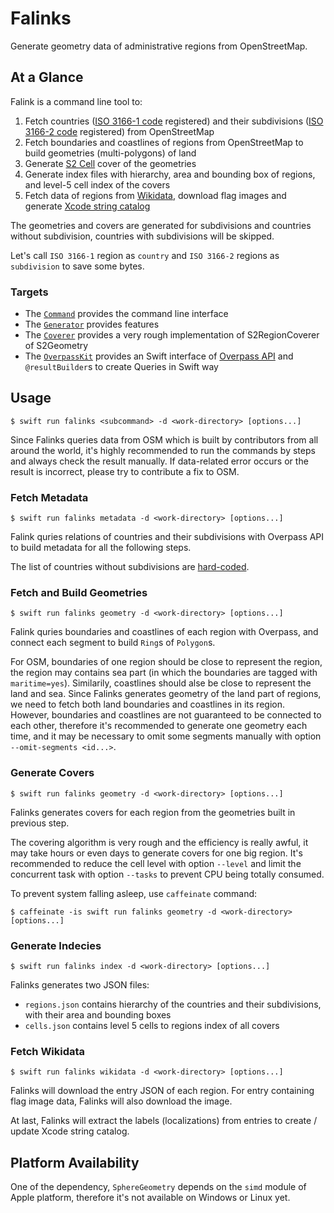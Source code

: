 # Falinks

Generate geometry data of administrative regions from OpenStreetMap.

## At a Glance

Falink is a command line tool to:
1. Fetch countries ([ISO 3166-1 code](https://en.wikipedia.org/wiki/ISO_3166-1) registered) and their subdivisions ([ISO 3166-2 code](https://en.wikipedia.org/wiki/ISO_3166-2) registered) from OpenStreetMap
2. Fetch boundaries and coastlines of regions from OpenStreetMap to build geometries (multi-polygons) of land
3. Generate [S2 Cell](http://s2geometry.io/devguide/s2cell_hierarchy) cover of the geometries
4. Generate index files with hierarchy, area and bounding box of regions, and level-5 cell index of the covers
4. Fetch data of regions from [Wikidata](https://www.wikidata.org), download flag images and generate [Xcode string catalog](https://developer.apple.com/documentation/xcode/localizing-and-varying-text-with-a-string-catalog)

The geometries and covers are generated for subdivisions and countries without subdivision, countries with subdivisions will be skipped.

Let's call `ISO 3166-1` region as `country` and `ISO 3166-2` regions as `subdivision` to save some bytes.

### Targets

- The [`Command`](./Sources/Command/) provides the command line interface
- The [`Generator`](./Sources/Generator/) provides features
- The [`Coverer`](./Sources/Coverer/) provides a very rough implementation of S2RegionCoverer of S2Geometry
- The [`OverpassKit`](./Sources/OverpassKit/) provides an Swift interface of [Overpass API](https://wiki.openstreetmap.org/wiki/Overpass_API) and `@resultBuilder`s to create Queries in Swift way

## Usage

```shell
$ swift run falinks <subcommand> -d <work-directory> [options...]
```

Since Falinks queries data from OSM which is built by contributors from all around the world, it's highly recommended to run the commands by steps and always check the result manually.
If data-related error occurs or the result is incorrect, please try to contribute a fix to OSM.

### Fetch Metadata

```shell
$ swift run falinks metadata -d <work-directory> [options...]
```

Falink quries relations of countries and their subdivisions with Overpass API to build metadata for all the following steps.

The list of countries without subdivisions are [hard-coded](./Sources/Generator/Generator+Metadata.swift).

### Fetch and Build Geometries

```shell
$ swift run falinks geometry -d <work-directory> [options...]
```

Falink quries boundaries and coastlines of each region with Overpass, and connect each segment to build `Ring`s of `Polygon`s.

For OSM, boundaries of one region should be close to represent the region, the region may contains sea part (in which the boundaries are tagged with `maritime=yes`). Similarily, coastlines should alse be close to represent the land and sea.
Since Falinks generates geometry of the land part of regions, we need to fetch both land boundaries and coastlines in its region.
However, boundaries and coastlines are not guaranteed to be connected to each other, therefore it's recommended to generate one geometry each time, and it may be necessary to omit some segments manually with option `--omit-segments <id...>`.

### Generate Covers

```shell
$ swift run falinks geometry -d <work-directory> [options...]
```

Falinks generates covers for each region from the geometries built in previous step.

The covering algorithm is very rough and the efficiency is really awful, it may take hours or even days to generate covers for one big region.
It's recommended to reduce the cell level with option `--level` and limit the concurrent task with option `--tasks` to prevent CPU being totally consumed.

To prevent system falling asleep, use `caffeinate` command:

```shell
$ caffeinate -is swift run falinks geometry -d <work-directory> [options...]
```

### Generate Indecies

```shell
$ swift run falinks index -d <work-directory> [options...]
```

Falinks generates two JSON files:
- `regions.json` contains hierarchy of the countries and their subdivisions, with their area and bounding boxes
- `cells.json` contains level 5 cells to regions index of all covers

### Fetch Wikidata

```shell
$ swift run falinks wikidata -d <work-directory> [options...]
```

Falinks will download the entry JSON of each region. For entry containing flag image data, Falinks will also download the image.

At last, Falinks will extract the labels (localizations) from entries to create / update Xcode string catalog.

## Platform Availability

One of the dependency, `SphereGeometry` depends on the `simd` module of Apple platform, therefore it's not available on Windows or Linux yet.
